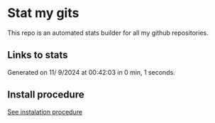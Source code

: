 # Stat my gits

This repo is an automated stats builder for all my github repositories.

## Links to stats


Generated on 11/ 9/2024 at 00:42:03 in 0 min, 1 seconds.

## Install procedure

[See instalation procedure](./src/install.md)
